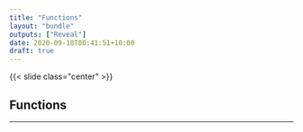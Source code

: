 ```yaml
---
title: "Functions"
layout: "bundle"
outputs: ["Reveal"]
date: 2020-09-18T00:41:51+10:00
draft: true
---
```


{{< slide class="center" >}}

## Functions

---

